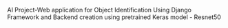 AI Project-Web application for Object Identification
Using Django Framework and Backend creation using pretrained Keras model - Resnet50
